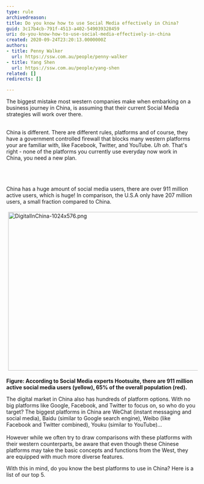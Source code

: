 ```yaml
---
type: rule
archivedreason: 
title: Do you know how to use Social Media effectively in China?
guid: 3c17b4cb-791f-4513-a402-549039328459
uri: do-you-know-how-to-use-social-media-effectively-in-china
created: 2020-09-24T23:20:13.0000000Z
authors:
- title: Penny Walker
  url: https://ssw.com.au/people/penny-walker
- title: Yang Shen
  url: https://ssw.com.au/people/yang-shen
related: []
redirects: []

---
```



The biggest mistake most western companies make when embarking on a business journey&#160;in China, is assuming that&#160;their current​ Social Media strategies will work over there.<div>​<br>China is different. There are different rules, platforms and of course,&#160;they have a government controlled firewall that blocks many western platforms your are familiar with,&#160;like Facebook, Twitter, and&#160;YouTube. *Uh oh*. That's right -&#160;none of the platforms you currently use everyday now work in China,&#160;you need a new plan.​​​​<br><br></div>
<br><excerpt class='endintro'></excerpt><br>
<p>China has a huge amount of social media users, there are over&#160;911 million active users, which is huge! In comparison, the&#160;U.S.A only have&#160;207 million users, a small fraction compared to China.</p><dl class="ssw15-rteElement-ImageArea"><img src="/PublishingImages/DigitalInChina-1024x576.png" alt="DigitalInChina-1024x576.png" style="margin&#58;5px;width&#58;750px;height&#58;421px;" /></dl><p><strong>Figure&#58; According to Social Media experts Hootsuite, there are 911 million active social media users (yellow), 65% of the overall population (red).</strong><br></p><p>The digital market in China also&#160;has hundreds of platform options. With no big platforms like Google, Facebook, and Twitter to focus on, so who do you target? The biggest platforms in China are&#160;WeChat (instant messaging and social media), Baidu (similar to Google search engine), Weibo (like Facebook and Twitter combined), Youku (similar to YouTube​)…&#160;​<br>&#160;<br>However while we often try to draw comparisons with these platforms with their western counterparts​​, be&#160;aware that even though these Chinese platforms may take the basic concepts and functions from the West, they are equipped with much more diverse features.​</p><p>With this in mind, do you know the best platforms to use in China? Here is a list of our top 5.<br></p><p><br></p><p><br></p>


